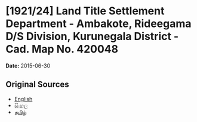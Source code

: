 # [1921/24] Land Title Settlement Department - Ambakote, Rideegama D/S Division, Kurunegala District - Cad. Map No. 420048

**Date:** 2015-06-30

## Original Sources

- [English](https://documents.gov.lk/view/extra-gazettes/2015/6/1921-24_E.pdf)
- [සිංහල](https://documents.gov.lk/view/extra-gazettes/2015/6/1921-24_S.pdf)
- [தமிழ்](https://documents.gov.lk/view/extra-gazettes/2015/6/1921-24_T.pdf)
